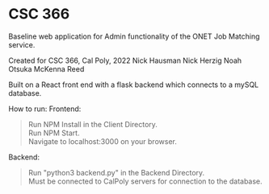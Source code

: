 # CSC 366

Baseline web application for Admin functionality of the ONET Job Matching service.

Created for CSC 366, Cal Poly, 2022
Nick Hausman
Nick Herzig
Noah Otsuka
McKenna Reed


Built on a React front end with a flask backend which connects to a mySQL database.

How to run:
Frontend:
> Run NPM Install in the Client Directory.<br/>
> Run NPM Start. <br/>
> Navigate to localhost:3000 on your browser. <br/>
  
Backend:
> Run "python3 backend.py" in the Backend Directory. <br/>
> Must be connected to CalPoly servers for connection to the database. <br/>
